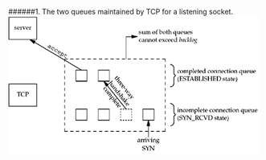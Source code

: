 ######1. The two queues maintained by TCP for a listening socket.
![Screenshot](unpv13e_fig4.7.gif)

